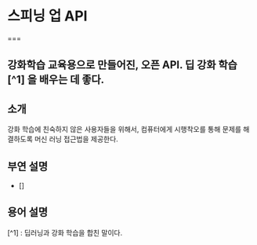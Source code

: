 # 스피닝 업 API
===

강화학습 교육용으로 만들어진, 오픈 API. 딥 강화 학습 [^1] 을 배우는 데 좋다.
---
 
## 소개
강화 학습에 친숙하지 않은 사용자들을 위해서, 컴퓨터에게 시행착오를 통해 문제를 해결하도록 머신 러닝 접근법을 제공한다.  

## 부연 설명
 - []
 
 
 
 
 
 
 ## 용어 설명
 [^1] : 딥러닝과 강화 학습을 합친 말이다.
 
